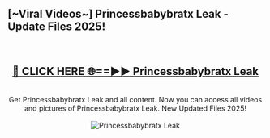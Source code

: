 <h2>[~Viral Videos~] Princessbabybratx Leak - Update Files 2025!</h2>
<br>
<div align="center">
<h2><a href="https://betterlinks.top/A2PfLJ" rel="nofollow">🔴 CLICK HERE 🌐==►► Princessbabybratx Leak</a></h2>
<br>
Get Princessbabybratx Leak and all content. Now you can access all videos and pictures of Princessbabybratx Leak. New Updated Files 2025!
<br>
<br>
<a href="https://betterlinks.top/A2PfLJ" rel="nofollow" data-target="animated-image.originalLink"><img src="https://i.ibb.co.com/WyWwxjT/player-gif2.gif" alt="Princessbabybratx Leak" style="max-width: 100%; display: inline-block;" data-target="animated-image.originalImage"></a>
</div>
<br>
